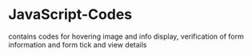 # JavaScript-Codes
contains codes for hovering image and info display, verification of form information and form tick and view details
